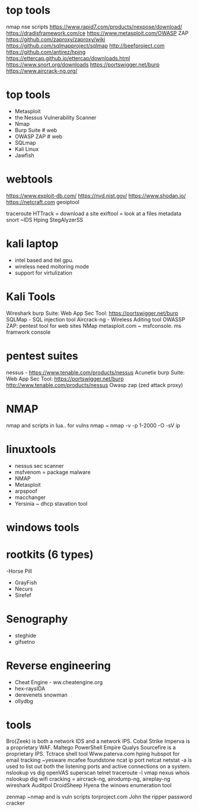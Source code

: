 # top tools
nmap nse scripts
https://www.rapid7.com/products/nexpose/download/
https://dradisframework.com/ce
https://www.metasploit.com/OWASP ZAP
https://github.com/zaproxy/zaproxy/wiki
https://github.com/sqlmapproject/sqlmap
http://beefproject.com
https://github.com/antirez/hping
https://ettercap.github.io/ettercap/downloads.html
https://www.snort.org/downloads
https://portswigger.net/burp
https://www.aircrack-ng.org/


# top tools
- Metasploit
- the Nessus Vulnerability Scanner
- Nmap
- Burp Suite    # web
- OWASP ZAP     # web
- SQLmap
- Kali Linux
- Jawfish


# webtools
https://www.exploit-db.com/
https://nvd.nist.gov/
https://www.shodan.io/
https://netcraft.com
geoiptool

traceroute
HTTrack = download a site
exiftool = look at a files metadata
snort ~IDS
Hping
StegAlyzerSS

# kali laptop
- intel based and itel gpu.
- wireless need moitoring mode
- support for virtulization

# Kali Tools
Wireshark
burp Suite: Web App Sec Tool: https://portswigger.net/burp 
SQLMap - SQL injection tool
Aircrack-ng - Wireless Aditing tool
OWASSP ZAP: pentest tool for web sites
NMap
metasploit.com ~ msfconsole. ms framwork console

# pentest suites
nessus - https://www.tenable.com/products/nessus
Acunetix
burp Suite: Web App Sec Tool: https://portswigger.net/burp 
http://www.tenable.com/products/nessus
Owasp zap (zed attack proxy)

# NMAP
nmap and scripts in lua.. for vulns
nmap ~ nmap -v -p 1-2000 -O -sV ip

# linuxtools
- nessus sec scanner
- msfvenom = package malware
- NMAP
- Metasploit
- arpspoof
- macchanger
- Yersinia  ~ dhcp stavation tool

# windows tools

# rootkits (6 types)
-Horse Pill
- GrayFish
- Necurs
- Sirefef

# Senography
- steghide
- gifsetno

# Reverse engineering
- Cheat Engine - ww.cheatengine.org
- hex-raysIDA 
- derevenets snowman
- ollydbg


# tools
Bro(Zeek) is both a network IDS and a network IPS.
Cobal Strike
Imperva is a proprietary WAF.
Maltego
PowerShell Empire
Qualys
Sourcefire is a proprietary IPS.
Tctrace shell tool 
Www.paterva.com
hping
hubspot for email tracking ~yesware
mcafee foundstone
ncat ip port
netcat
netstat -a is used to list out both the listening ports and active connections on a system.
nslookup vs dig
openVAS
superscan
telnet
traceroute -l
vmap nexus
whois
nslookup
dig
wifi cracking = aircrack-ng, airodump-ng, aireplay-ng
wireshark
Auditpol
DroidSheep
Hyena the winows enumeration tool


zenmap ~nmap and is vuln scripts
torproject.com
John the ripper password cracker

